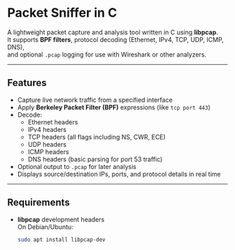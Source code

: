 # Packet Sniffer in C

A lightweight packet capture and analysis tool written in C using **libpcap**.  
It supports **BPF filters**, protocol decoding (Ethernet, IPv4, TCP, UDP, ICMP, DNS),  
and optional `.pcap` logging for use with Wireshark or other analyzers.

---

## Features
- Capture live network traffic from a specified interface
- Apply **Berkeley Packet Filter (BPF)** expressions (like `tcp port 443`)
- Decode:
  - Ethernet headers
  - IPv4 headers
  - TCP headers (all flags including NS, CWR, ECE)
  - UDP headers
  - ICMP headers
  - DNS headers (basic parsing for port 53 traffic)
- Optional output to `.pcap` for later analysis
- Displays source/destination IPs, ports, and protocol details in real time

---

## Requirements
- **libpcap** development headers  
  On Debian/Ubuntu:
  ```bash
  sudo apt install libpcap-dev
